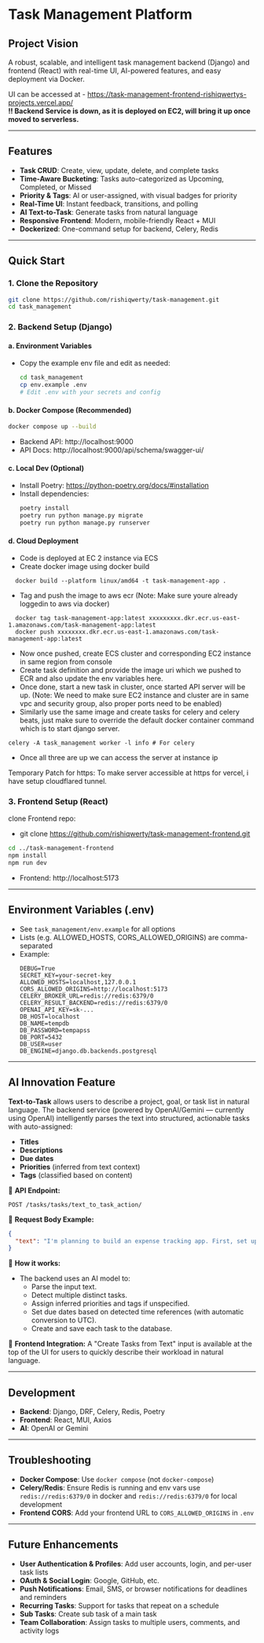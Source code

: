 # Task Management Platform

## Project Vision
A robust, scalable, and intelligent task management backend (Django) and frontend (React) with real-time UI, AI-powered features, and easy deployment via Docker.

UI can be accessed at - https://task-management-frontend-rishiqwertys-projects.vercel.app/  
**‼️ Backend Service is down, as it is deployed on EC2, will bring it up once moved to serverless.**

---

## Features
- **Task CRUD**: Create, view, update, delete, and complete tasks
- **Time-Aware Bucketing**: Tasks auto-categorized as Upcoming, Completed, or Missed
- **Priority & Tags**: AI or user-assigned, with visual badges for priority
- **Real-Time UI**: Instant feedback, transitions, and polling
- **AI Text-to-Task**: Generate tasks from natural language
- **Responsive Frontend**: Modern, mobile-friendly React + MUI
- **Dockerized**: One-command setup for backend, Celery, Redis

---

## Quick Start

### 1. Clone the Repository
```bash
git clone https://github.com/rishiqwerty/task-management.git
cd task_management
```

### 2. Backend Setup (Django)
#### a. Environment Variables
- Copy the example env file and edit as needed:
  ```bash
  cd task_management
  cp env.example .env
  # Edit .env with your secrets and config
  ```

#### b. Docker Compose (Recommended)
```bash
docker compose up --build
```
- Backend API: http://localhost:9000
- API Docs: http://localhost:9000/api/schema/swagger-ui/

#### c. Local Dev (Optional)
- Install Poetry: https://python-poetry.org/docs/#installation
- Install dependencies:
  ```bash
  poetry install
  poetry run python manage.py migrate
  poetry run python manage.py runserver
  ```
#### d. Cloud Deployment
- Code is deployed at EC 2 instance via ECS
- Create docker image using docker build
```
  docker build --platform linux/amd64 -t task-management-app .
```
- Tag and push the image to aws ecr (Note: Make sure youre already loggedin to aws via docker)
```
  docker tag task-management-app:latest xxxxxxxxx.dkr.ecr.us-east-1.amazonaws.com/task-management-app:latest
  docker push xxxxxxxx.dkr.ecr.us-east-1.amazonaws.com/task-management-app:latest
```
- Now once pushed, create ECS cluster and corresponding EC2 instance in same region from console
- Create task definition and provide the image uri which we pushed to ECR and also update the env variables here.
- Once done, start a new task in cluster, once started API server will be up.
(Note: We need to make sure EC2 instance and cluster are in same vpc and security group, also proper ports need to be enabled)
- Similarly use the same image and create tasks for celery and celery beats, just make sure to override the default docker container command which is to start django server.
```
celery -A task_management worker -l info # For celery
```
- Once all three are up we can access the server at instance ip

Temporary Patch for https: To make server accessible at https for vercel, i have setup cloudflared tunnel.

### 3. Frontend Setup (React)
clone Frontend repo:
- git clone https://github.com/rishiqwerty/task-management-frontend.git

```bash
cd ../task-management-frontend
npm install
npm run dev
```
- Frontend: http://localhost:5173

---

## Environment Variables (.env)
- See `task_management/env.example` for all options
- Lists (e.g. ALLOWED_HOSTS, CORS_ALLOWED_ORIGINS) are comma-separated
- Example:
  ```env
  DEBUG=True
  SECRET_KEY=your-secret-key
  ALLOWED_HOSTS=localhost,127.0.0.1
  CORS_ALLOWED_ORIGINS=http://localhost:5173
  CELERY_BROKER_URL=redis://redis:6379/0
  CELERY_RESULT_BACKEND=redis://redis:6379/0
  OPENAI_API_KEY=sk-...
  DB_HOST=localhost
  DB_NAME=tempdb
  DB_PASSWORD=tempapss
  DB_PORT=5432
  DB_USER=user
  DB_ENGINE=django.db.backends.postgresql

  ```

---

## AI Innovation Feature

**Text-to-Task** allows users to describe a project, goal, or task list in natural language. The backend service (powered by OpenAI/Gemini — currently using OpenAI) intelligently parses the text into structured, actionable tasks with auto-assigned:

- **Titles**
- **Descriptions**
- **Due dates**
- **Priorities** (inferred from text context)
- **Tags** (classified based on content)

📌 **API Endpoint:**
```
POST /tasks/tasks/text_to_task_action/
```

📌 **Request Body Example:**
```json
{
  "text": "I'm planning to build an expense tracking app. First, set up the database by tomorrow. Then design the UI this week. Prepare a presentation by next Monday."
}
```

📌 **How it works:**
- The backend uses an AI model to:
  - Parse the input text.
  - Detect multiple distinct tasks.
  - Assign inferred priorities and tags if unspecified.
  - Set due dates based on detected time references (with automatic conversion to UTC).
  - Create and save each task to the database.

📌 **Frontend Integration:**
A "Create Tasks from Text" input is available at the top of the UI for users to quickly describe their workload in natural language.

---

## Development
- **Backend**: Django, DRF, Celery, Redis, Poetry
- **Frontend**: React, MUI, Axios
- **AI**: OpenAI or Gemini

---

## Troubleshooting
- **Docker Compose**: Use `docker compose` (not `docker-compose`)
- **Celery/Redis**: Ensure Redis is running and env vars use `redis://redis:6379/0` in docker and `redis://redis:6379/0` for local development
- **Frontend CORS**: Add your frontend URL to `CORS_ALLOWED_ORIGINS` in `.env`

---

## Future Enhancements

- **User Authentication & Profiles**: Add user accounts, login, and per-user task lists
- **OAuth & Social Login**: Google, GitHub, etc.
- **Push Notifications**: Email, SMS, or browser notifications for deadlines and reminders
- **Recurring Tasks**: Support for tasks that repeat on a schedule
- **Sub Tasks**: Create sub task of a main task
- **Team Collaboration**: Assign tasks to multiple users, comments, and activity logs




